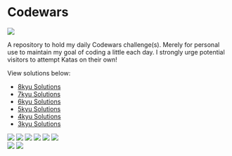 # Codewars

<a src="https://www.codewars.com/users/Epitome87">
  <img src="https://www.codewars.com/users/Epitome87/badges/large"/>
</a>

A repository to hold my daily Codewars challenge(s). Merely for personal use to maintain my goal of coding a little each day.
I strongly urge potential visitors to attempt Katas on their own!

View solutions below:

- <a href="./8kyu">8kyu Solutions</a>
- <a href="./7kyu">7kyu Solutions</a>
- <a href="./6kyu">6kyu Solutions</a>
- <a href="./5kyu">5kyu Solutions</a>
- <a href="./4kyu">4kyu Solutions</a>
- <a href="./3kyu">3kyu Solutions</a>

<section id="codewar-stats">
  <div>
    <img src="https://img.shields.io/github/directory-file-count/Epitome87/Codewars/8kyu?label=8kyu"/>
    <img src="https://img.shields.io/github/directory-file-count/Epitome87/Codewars/7kyu?label=7kyu"/>
    <img src="https://img.shields.io/github/directory-file-count/Epitome87/Codewars/6kyu?label=6kyu"/>
    <img src="https://img.shields.io/github/directory-file-count/Epitome87/Codewars/5kyu?label=5kyu"/>
    <img src="https://img.shields.io/github/directory-file-count/Epitome87/Codewars/4kyu?label=4kyu"/>
    <img src="https://img.shields.io/github/directory-file-count/Epitome87/Codewars/3kyu?label=3kyu"/>
  </div>
  <div>
    <img src="https://img.shields.io/github/last-commit/Epitome87/Codewars"/>
    <img src="https://img.shields.io/github/commit-activity/w/Epitome87/Codewars"/>
  </div>
</section>
